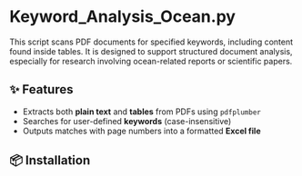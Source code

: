 # Keyword_Analysis_Ocean.py

This script scans PDF documents for specified keywords, including content found inside tables. It is designed to support structured document analysis, especially for research involving ocean-related reports or scientific papers.

## ✨ Features

- Extracts both **plain text** and **tables** from PDFs using `pdfplumber`
- Searches for user-defined **keywords** (case-insensitive)
- Outputs matches with page numbers into a formatted **Excel file**

## 📦 Installation

